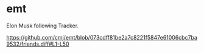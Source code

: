 # emt
Elon Musk following Tracker.

https://github.com/cmj/emt/blob/073cdff81be2a7c8221f5847e61006cbc7ba9532/friends.diff#L1-L50
